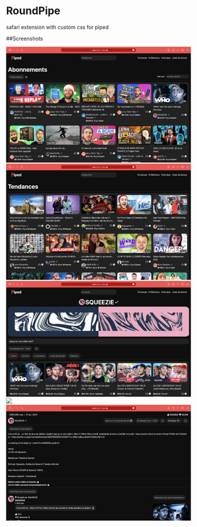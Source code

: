 # RoundPipe
safari extension with custom css for piped

##Screenshots

![](https://raw.githubusercontent.com/nnnnnzo/Ressources/master/1.png)
![](https://raw.githubusercontent.com/nnnnnzo/Ressources/master/2.png)
![](https://raw.githubusercontent.com/nnnnnzo/Ressources/master/3.png)
![](https://raw.githubusercontent.com/nnnnnzo/Ressources/master/4.png)
![](https://raw.githubusercontent.com/nnnnnzo/Ressources/master/5.png)
